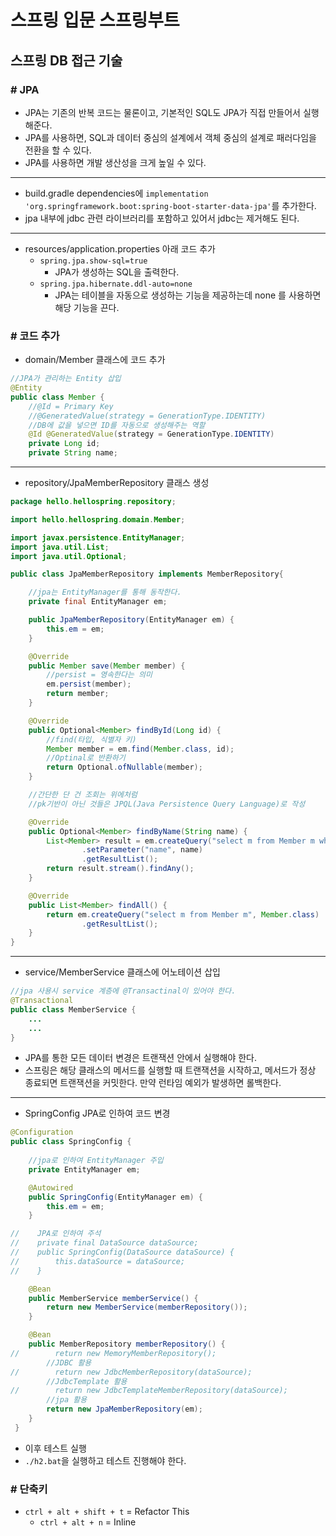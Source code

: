 # 스프링 입문 스프링부트

## 스프링 DB 접근 기술

### # JPA

- JPA는 기존의 반복 코드는 물론이고, 기본적인 SQL도 JPA가 직접 만들어서 실행해준다.
- JPA를 사용하면, SQL과 데이터 중심의 설계에서 객체 중심의 설계로 패러다임을 전환을 할 수 있다.
- JPA를 사용하면 개발 생산성을 크게 높일 수 있다.

---

- build.gradle dependencies에 `implementation 'org.springframework.boot:spring-boot-starter-data-jpa'`를 추가한다.
- jpa 내부에 jdbc 관련 라이브러리를 포함하고 있어서 jdbc는 제거해도 된다.

---

- resources/application.properties 아래 코드 추가
  - `spring.jpa.show-sql=true`
    - JPA가 생성하는 SQL을 출력한다.
  - `spring.jpa.hibernate.ddl-auto=none`
    - JPA는 테이블을 자동으로 생성하는 기능을 제공하는데 none 를 사용하면 해당 기능을 끈다.

### # 코드 추가

- domain/Member 클래스에 코드 추가

```java
//JPA가 관리하는 Entity 삽입
@Entity
public class Member {
    //@Id = Primary Key
    //@GeneratedValue(strategy = GenerationType.IDENTITY)
    //DB에 값을 넣으면 ID를 자동으로 생성해주는 역할
    @Id @GeneratedValue(strategy = GenerationType.IDENTITY)
    private Long id;
    private String name;
```

---

- repository/JpaMemberRepository 클래스 생성

```java
package hello.hellospring.repository;

import hello.hellospring.domain.Member;

import javax.persistence.EntityManager;
import java.util.List;
import java.util.Optional;

public class JpaMemberRepository implements MemberRepository{

    //jpa는 EntityManager를 통해 동작한다.
    private final EntityManager em;

    public JpaMemberRepository(EntityManager em) {
        this.em = em;
    }

    @Override
    public Member save(Member member) {
        //persist = 영속한다는 의미
        em.persist(member);
        return member;
    }

    @Override
    public Optional<Member> findById(Long id) {
        //find(타입, 식별자 키)
        Member member = em.find(Member.class, id);
        //Optinal로 반환하기
        return Optional.ofNullable(member);
    }

    //간단한 단 건 조회는 위에처럼
    //pk기반이 아닌 것들은 JPQL(Java Persistence Query Language)로 작성

    @Override
    public Optional<Member> findByName(String name) {
        List<Member> result = em.createQuery("select m from Member m where m.name = :name", Member.class)
                .setParameter("name", name)
                .getResultList();
        return result.stream().findAny();
    }

    @Override
    public List<Member> findAll() {
        return em.createQuery("select m from Member m", Member.class)
                .getResultList();
    }
}
```

---

- service/MemberService 클래스에 어노테이션 삽입

```java
//jpa 사용시 service 계층에 @Transactinal이 있어야 한다.
@Transactional
public class MemberService {
    ...
    ...
}
```

- JPA를 통한 모든 데이터 변경은 트랜잭션 안에서 실행해야 한다.
- 스프링은 해당 클래스의 메서드를 실행할 때 트랜잭션을 시작하고, 메서드가 정상 종료되면 트랜잭션을
커밋한다. 만약 런타임 예외가 발생하면 롤백한다.

---

- SpringConfig JPA로 인하여 코드 변경

```java
@Configuration
public class SpringConfig {
    
    //jpa로 인하여 EntityManager 주입
    private EntityManager em;

    @Autowired
    public SpringConfig(EntityManager em) {
        this.em = em;
    }

//    JPA로 인하여 주석
//    private final DataSource dataSource;
//    public SpringConfig(DataSource dataSource) {
//        this.dataSource = dataSource;
//    }

    @Bean
    public MemberService memberService() {
        return new MemberService(memberRepository());
    }

    @Bean
    public MemberRepository memberRepository() {
//        return new MemoryMemberRepository();
        //JDBC 활용
//        return new JdbcMemberRepository(dataSource);
        //JdbcTemplate 활용
//        return new JdbcTemplateMemberRepository(dataSource);
        //jpa 활용
        return new JpaMemberRepository(em);
    }
 }
```

- 이후 테스트 실행
- `./h2.bat`을 실행하고 테스트 진행해야 한다.

### # 단축키

- `ctrl + alt + shift + t` = Refactor This
  - `ctrl + alt + n` = Inline
